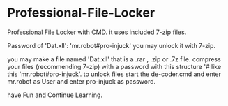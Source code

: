 # Professional-File-Locker
Professional File Locker with CMD. it uses included 7-zip files.

Password of 'Dat.xll': 'mr.robot#pro-injuck'
you may unlock it with 7-zip.


you may make a file named 'Dat.xll' that is a .rar , .zip or .7z file.
compress your files (recommending 7-zip) with a password with this structure '*#* like this 'mr.robot#pro-injuck'.
to unlock files start the de-coder.cmd and enter mr.robot as User and enter pro-injuck as password.

have Fun and Continue Learning.
